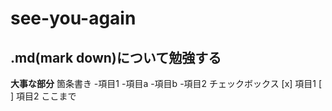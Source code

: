 # see-you-again
## .md(mark down)について勉強する
**大事な部分**
箇条書き
-項目1
 -項目a
 -項目b
-項目2
チェックボックス
[x] 項目1
[ ] 項目2
ここまで

